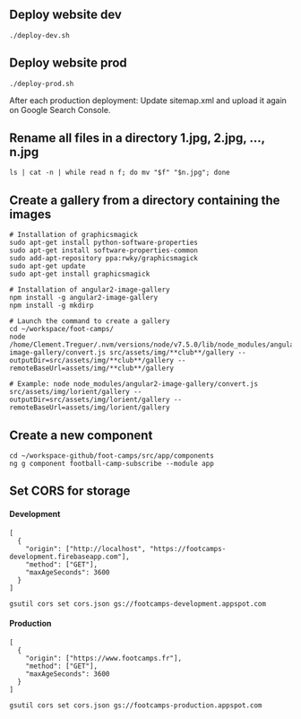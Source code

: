 ## Deploy website dev
```
./deploy-dev.sh
```

## Deploy website prod
```
./deploy-prod.sh
```
After each production deployment: Update sitemap.xml and upload it again on Google Search Console. 

## Rename all files in a directory 1.jpg, 2.jpg, ..., n.jpg
```
ls | cat -n | while read n f; do mv "$f" "$n.jpg"; done
```

## Create a gallery from a directory containing the images

```
# Installation of graphicsmagick
sudo apt-get install python-software-properties
sudo apt-get install software-properties-common
sudo add-apt-repository ppa:rwky/graphicsmagick
sudo apt-get update
sudo apt-get install graphicsmagick

# Installation of angular2-image-gallery
npm install -g angular2-image-gallery
npm install -g mkdirp

# Launch the command to create a gallery
cd ~/workspace/foot-camps/
node /home/Clement.Treguer/.nvm/versions/node/v7.5.0/lib/node_modules/angular2-image-gallery/convert.js src/assets/img/**club**/gallery --outputDir=src/assets/img/**club**/gallery --remoteBaseUrl=assets/img/**club**/gallery

# Example: node node_modules/angular2-image-gallery/convert.js src/assets/img/lorient/gallery --outputDir=src/assets/img/lorient/gallery --remoteBaseUrl=assets/img/lorient/gallery
```

## Create a new component
```
cd ~/workspace-github/foot-camps/src/app/components
ng g component football-camp-subscribe --module app
```


## Set CORS for storage
#### Development  
```
[
  {
    "origin": ["http://localhost", "https://footcamps-development.firebaseapp.com"],
    "method": ["GET"],
    "maxAgeSeconds": 3600
  }
]
```

```
gsutil cors set cors.json gs://footcamps-development.appspot.com
```

#### Production  
```
[
  {
    "origin": ["https://www.footcamps.fr"],
    "method": ["GET"],
    "maxAgeSeconds": 3600
  }
]
```

```
gsutil cors set cors.json gs://footcamps-production.appspot.com
```
